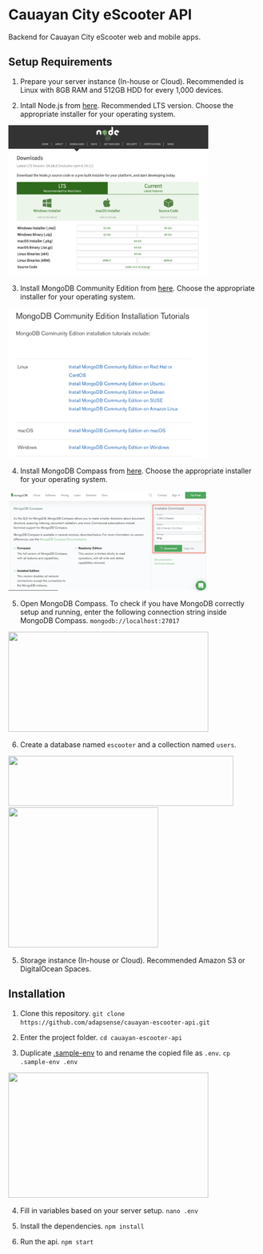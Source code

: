 # Cauayan City eScooter API
Backend for Cauayan City eScooter web and mobile apps.

## Setup Requirements
1. Prepare your server instance (In-house or Cloud). Recommended is Linux with 8GB RAM and 512GB HDD for every 1,000 devices.

2. Intall Node.js from [here](https://nodejs.org/en/download/). Recommended LTS version. Choose the appropriate installer for your operating system.
<img src="./screenshots/01.png" width="400" height="300" >

3. Install MongoDB Community Edition from [here](https://docs.mongodb.com/manual/installation/). Choose the appropriate installer for your operating system.
<img src="./screenshots/02.png" width="400" height="300" >

4. Install MongoDB Compass from [here](https://www.mongodb.com/try/download/compass). Choose the appropriate installer for your operating system.
<img src="./screenshots/03.png" width="400" height="200" >

5. Open MongoDB Compass. To check if you have MongoDB correctly setup and running, enter the following connection string inside MongoDB Compass.
```mongodb://localhost:27017```
<img src="./screenshots/04.png" width="400" height="200" >

6. Create a database named `escooter` and a collection named `users`.
<img src="./screenshots/05.png" width="450" height="100" >
<img src="./screenshots/06.png" width="300" height="280" >

5. Storage instance (In-house or Cloud). Recommended Amazon S3 or DigitalOcean Spaces.

## Installation
1. Clone this repository.
```git clone https://github.com/adapsense/cauayan-escooter-api.git```

2. Enter the project folder.
```cd cauayan-escooter-api```

3. Duplicate [.sample-env](./sample-env) to and rename the copied file as `.env`.
```cp .sample-env .env```
<img src="./screenshots/07.png" width="400" height="250" >

4. Fill in variables based on your server setup.
```nano .env```

5. Install the dependencies.
```npm install```

6. Run the api.
```npm start```
